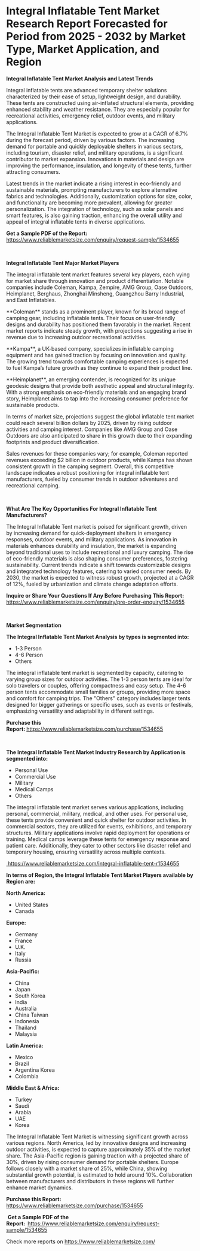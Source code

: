 <p><h1>Integral Inflatable Tent Market Research Report Forecasted for Period from 2025 -  2032 by Market Type, Market Application, and Region</h1></p><p><strong>Integral Inflatable Tent Market Analysis and Latest Trends</strong></p>
<p><p>Integral inflatable tents are advanced temporary shelter solutions characterized by their ease of setup, lightweight design, and durability. These tents are constructed using air-inflated structural elements, providing enhanced stability and weather resistance. They are especially popular for recreational activities, emergency relief, outdoor events, and military applications.</p><p>The Integral Inflatable Tent Market is expected to grow at a CAGR of 6.7% during the forecast period, driven by various factors. The increasing demand for portable and quickly deployable shelters in various sectors, including tourism, disaster relief, and military operations, is a significant contributor to market expansion. Innovations in materials and design are improving the performance, insulation, and longevity of these tents, further attracting consumers.</p><p>Latest trends in the market indicate a rising interest in eco-friendly and sustainable materials, prompting manufacturers to explore alternative fabrics and technologies. Additionally, customization options for size, color, and functionality are becoming more prevalent, allowing for greater personalization. The integration of technology, such as solar panels and smart features, is also gaining traction, enhancing the overall utility and appeal of integral inflatable tents in diverse applications.</p></p>
<p><strong>Get a Sample PDF of the Report:&nbsp;</strong> <a href="https://www.reliablemarketsize.com/enquiry/request-sample/1534655?utm_campaign=1995&utm_medium=2&utm_source=Github&utm_content=ia&utm_term=09022025&utm_id=integral-inflatable-tent">https://www.reliablemarketsize.com/enquiry/request-sample/1534655</a></p>
<p>&nbsp;</p>
<p><strong>Integral Inflatable Tent Major Market Players</strong></p>
<p><p>The integral inflatable tent market features several key players, each vying for market share through innovation and product differentiation. Notable companies include Coleman, Kampa, Zempire, AMG Group, Oase Outdoors, Heimplanet, Berghaus, Zhonghai Minsheng, Guangzhou Barry Industrial, and East Inflatables.</p><p>**Coleman** stands as a prominent player, known for its broad range of camping gear, including inflatable tents. Their focus on user-friendly designs and durability has positioned them favorably in the market. Recent market reports indicate steady growth, with projections suggesting a rise in revenue due to increasing outdoor recreational activities.</p><p>**Kampa**, a UK-based company, specializes in inflatable camping equipment and has gained traction by focusing on innovation and quality. The growing trend towards comfortable camping experiences is expected to fuel Kampa’s future growth as they continue to expand their product line.</p><p>**Heimplanet**, an emerging contender, is recognized for its unique geodesic designs that provide both aesthetic appeal and structural integrity. With a strong emphasis on eco-friendly materials and an engaging brand story, Heimplanet aims to tap into the increasing consumer preference for sustainable products.</p><p>In terms of market size, projections suggest the global inflatable tent market could reach several billion dollars by 2025, driven by rising outdoor activities and camping interest. Companies like AMG Group and Oase Outdoors are also anticipated to share in this growth due to their expanding footprints and product diversification.</p><p>Sales revenues for these companies vary; for example, Coleman reported revenues exceeding $2 billion in outdoor products, while Kampa has shown consistent growth in the camping segment. Overall, this competitive landscape indicates a robust positioning for integral inflatable tent manufacturers, fueled by consumer trends in outdoor adventures and recreational camping.</p></p>
<p>&nbsp;</p>
<p><strong>What Are The Key Opportunities For Integral Inflatable Tent Manufacturers?</strong></p>
<p><p>The Integral Inflatable Tent market is poised for significant growth, driven by increasing demand for quick-deployment shelters in emergency responses, outdoor events, and military applications. As  innovation in materials enhances durability and insulation, the market is expanding beyond traditional uses to include recreational and luxury camping. The rise of eco-friendly materials is also shaping consumer preferences, fostering sustainability. Current trends indicate a shift towards customizable designs and integrated technology features, catering to varied consumer needs. By 2030, the market is expected to witness robust growth, projected at a CAGR of 12%, fueled by urbanization and climate change adaptation efforts.</p></p>
<p><strong>Inquire or Share Your Questions If Any Before Purchasing This Report:</strong> <a href="https://www.reliablemarketsize.com/enquiry/pre-order-enquiry/1534655?utm_campaign=1995&utm_medium=2&utm_source=Github&utm_content=ia&utm_term=09022025&utm_id=integral-inflatable-tent">https://www.reliablemarketsize.com/enquiry/pre-order-enquiry/1534655</a></p>
<p>&nbsp;</p>
<p><strong>Market Segmentation</strong></p>
<p><strong>The Integral Inflatable Tent Market Analysis by types is segmented into:</strong></p>
<p><ul><li>1-3 Person</li><li>4-6 Person</li><li>Others</li></ul></p>
<p><p>The integral inflatable tent market is segmented by capacity, catering to varying group sizes for outdoor activities. The 1-3 person tents are ideal for solo travelers or couples, offering compactness and easy setup. The 4-6 person tents accommodate small families or groups, providing more space and comfort for camping trips. The "Others" category includes larger tents designed for bigger gatherings or specific uses, such as events or festivals, emphasizing versatility and adaptability in different settings.</p></p>
<p><strong>Purchase this Report:&nbsp;</strong><a href="https://www.reliablemarketsize.com/purchase/1534655?utm_campaign=1995&utm_medium=2&utm_source=Github&utm_content=ia&utm_term=09022025&utm_id=integral-inflatable-tent">https://www.reliablemarketsize.com/purchase/1534655</a></p>
<p>&nbsp;</p>
<p><strong>The Integral Inflatable Tent Market Industry Research by Application is segmented into:</strong></p>
<p><ul><li>Personal Use</li><li>Commercial Use</li><li>Military</li><li>Medical Camps</li><li>Others</li></ul></p>
<p><p>The integral inflatable tent market serves various applications, including personal, commercial, military, medical, and other uses. For personal use, these tents provide convenient and quick shelter for outdoor activities. In commercial sectors, they are utilized for events, exhibitions, and temporary structures. Military applications involve rapid deployment for operations or training. Medical camps leverage these tents for emergency response and patient care. Additionally, they cater to other sectors like disaster relief and temporary housing, ensuring versatility across multiple contexts.</p></p>
<p><a href="https://www.reliablemarketsize.com/integral-inflatable-tent-r1534655?utm_campaign=1995&utm_medium=2&utm_source=Github&utm_content=ia&utm_term=09022025&utm_id=integral-inflatable-tent">&nbsp;https://www.reliablemarketsize.com/integral-inflatable-tent-r1534655</a></p>
<p><strong>In terms of Region, the Integral Inflatable Tent Market Players available by Region are:</strong></p>
<p>
    <p> <strong> North America: </strong>
        <ul>
            <li>United States</li>
            <li>Canada</li>
        </ul>
        </p> 
    <p> <strong> Europe: </strong>
        <ul>
            <li>Germany</li>
            <li>France</li>
            <li>U.K.</li>
            <li>Italy</li>
            <li>Russia</li>
        </ul>
        </p> 
    <p> <strong> Asia-Pacific: </strong>
        <ul>
            <li>China</li>
            <li>Japan</li>
            <li>South Korea</li>
            <li>India</li>
            <li>Australia</li>
            <li>China Taiwan</li>
            <li>Indonesia</li>
            <li>Thailand</li>
            <li>Malaysia</li>
        </ul>
        </p> 
    <p> <strong> Latin America: </strong>
        <ul>
            <li>Mexico</li>
            <li>Brazil</li>
            <li>Argentina Korea</li>
            <li>Colombia</li>
        </ul>
        </p> 
    <p> <strong> Middle East & Africa: </strong>
        <ul>
            <li>Turkey</li>
            <li>Saudi</li>
            <li>Arabia</li>
            <li>UAE</li>
            <li>Korea</li>
        </ul>
    </p>
    </p>
<p><p>The Integral Inflatable Tent Market is witnessing significant growth across various regions. North America, led by innovative designs and increasing outdoor activities, is expected to capture approximately 35% of the market share. The Asia-Pacific region is gaining traction with a projected share of 30%, driven by rising consumer demand for portable shelters. Europe follows closely with a market share of 25%, while China, showing substantial growth potential, is estimated to hold around 10%. Collaboration between manufacturers and distributors in these regions will further enhance market dynamics.</p></p>
<p><strong>Purchase this Report: </strong><a href="https://www.reliablemarketsize.com/purchase/1534655?utm_campaign=1995&utm_medium=2&utm_source=Github&utm_content=ia&utm_term=09022025&utm_id=integral-inflatable-tent">https://www.reliablemarketsize.com/purchase/1534655</a></p>
<p>&nbsp;<strong>Get a Sample PDF of the Report:&nbsp;&nbsp;</strong><a href="https://www.reliablemarketsize.com/enquiry/request-sample/1534655?utm_campaign=1995&utm_medium=2&utm_source=Github&utm_content=ia&utm_term=09022025&utm_id=integral-inflatable-tent">https://www.reliablemarketsize.com/enquiry/request-sample/1534655</a></p>
<p><strong></strong></p>
<p>Check more reports on <a href="https://www.reliablemarketsize.com/?utm_campaign=1995&utm_medium=2&utm_source=Github&utm_content=ia&utm_term=09022025&utm_id=integral-inflatable-tent">https://www.reliablemarketsize.com/</a></p>